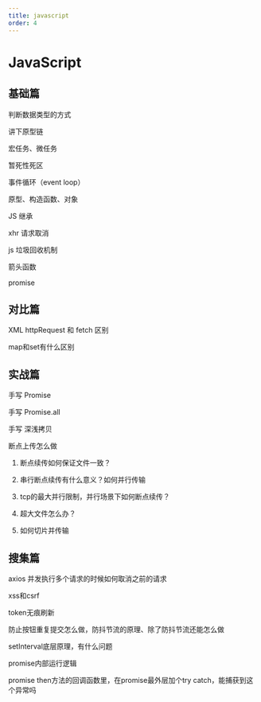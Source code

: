 ```yaml
---
title: javascript
order: 4
---
```




# JavaScript

## 基础篇

判断数据类型的方式

讲下原型链

宏任务、微任务

暂死性死区

事件循环（event loop）

原型、构造函数、对象

JS 继承

xhr 请求取消

js 垃圾回收机制

箭头函数

promise



## 对比篇

XML httpRequest 和 fetch 区别

map和set有什么区别

## 实战篇

手写 Promise

手写 Promise.all

手写 深浅拷贝

断点上传怎么做

1. 断点续传如何保证文件一致？

2. 串行断点续传有什么意义？如何并行传输

3. tcp的最大并行限制，并行场景下如何断点续传？

4. 超大文件怎么办？

5. 如何切片并传输

## 搜集篇

axios 并发执行多个请求的时候如何取消之前的请求

xss和csrf

token无痕刷新

防止按钮重复提交怎么做，防抖节流的原理、除了防抖节流还能怎么做

setInterval底层原理，有什么问题

promise内部运行逻辑

promise then方法的回调函数里，在promise最外层加个try catch，能捕获到这个异常吗

